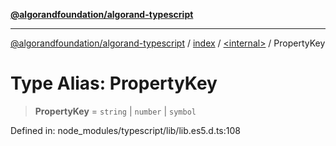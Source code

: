 [**@algorandfoundation/algorand-typescript**](../../../README.md)

***

[@algorandfoundation/algorand-typescript](../../../README.md) / [index](../../README.md) / [\<internal\>](../README.md) / PropertyKey

# Type Alias: PropertyKey

> **PropertyKey** = `string` \| `number` \| `symbol`

Defined in: node\_modules/typescript/lib/lib.es5.d.ts:108
